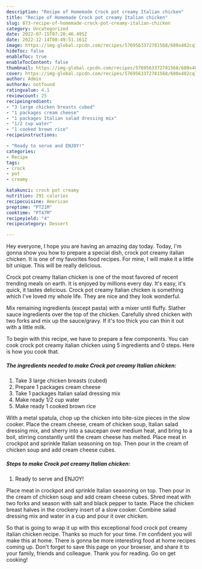 ```yaml
---
description: "Recipe of Homemade Crock pot creamy Italian chicken"
title: "Recipe of Homemade Crock pot creamy Italian chicken"
slug: 873-recipe-of-homemade-crock-pot-creamy-italian-chicken
category: Uncategorized
date: 2022-07-15T07:20:46.495Z
date: 2022-12-14T08:49:51.161Z
image: https://img-global.cpcdn.com/recipes/5769563372781568/680x482cq70/crock-pot-creamy-italian-chicken-recipe-main-photo.jpg
hideToc: false
enableToc: true
enableTocContent: false
thumbnail: https://img-global.cpcdn.com/recipes/5769563372781568/680x482cq70/crock-pot-creamy-italian-chicken-recipe-main-photo.jpg
cover: https://img-global.cpcdn.com/recipes/5769563372781568/680x482cq70/crock-pot-creamy-italian-chicken-recipe-main-photo.jpg
author: Admin
authorAv: notfound
ratingvalue: 4.1
reviewcount: 25
recipeingredient:
- "3 large chicken breasts cubed"
- "1 packages cream cheese"
- "1 packages Italian salad dressing mix"
- "1/2 cup water"
- "1 cooked brown rice"
recipeinstructions:

- "Ready to serve and ENJOY!"
categories:
- Recipe
tags:
- crock
- pot
- creamy

katakunci: crock pot creamy 
nutrition: 291 calories
recipecuisine: American
preptime: "PT21M"
cooktime: "PT47M"
recipeyield: "4"
recipecategory: Dessert

---
```



Hey everyone, I hope you are having an amazing day today. Today, I'm gonna show you how to prepare a special dish, crock pot creamy italian chicken. It is one of my favorites food recipes. For mine, I will make it a little bit unique. This will be really delicious.

Crock pot creamy Italian chicken is one of the most favored of recent trending meals on earth. It is enjoyed by millions every day. It's easy, it's quick, it tastes delicious. Crock pot creamy Italian chicken is something which I've loved my whole life. They are nice and they look wonderful.

Mix remaining ingredients (except pasta) with a mixer until fluffy. Slather sauce ingredients over the top of the chicken. Carefully shred chicken with two forks and mix up the sauce/gravy. If it&#39;s too thick you can thin it out with a little milk.


To begin with this recipe, we have to prepare a few components. You can cook crock pot creamy italian chicken using 5 ingredients and 0 steps. Here is how you cook that.

<!--inarticleads1-->

##### The ingredients needed to make Crock pot creamy Italian chicken:

1. Take 3 large chicken breasts (cubed)
1. Prepare 1 packages cream cheese
1. Take 1 packages Italian salad dressing mix
1. Make ready 1/2 cup water
1. Make ready 1 cooked brown rice


With a metal spatula, chop up the chicken into bite-size pieces in the slow cooker. Place the cream cheese, cream of chicken soup, Italian salad dressing mix, and sherry into a saucepan over medium heat, and bring to a boil, stirring constantly until the cream cheese has melted. Place meat in crockpot and sprinkle Italian seasoning on top. Then pour in the cream of chicken soup and add cream cheese cubes. 

<!--inarticleads2-->

##### Steps to make Crock pot creamy Italian chicken:


1. Ready to serve and ENJOY!

Place meat in crockpot and sprinkle Italian seasoning on top. Then pour in the cream of chicken soup and add cream cheese cubes. Shred meat with two forks and season with salt and black pepper to taste. Place the chicken breast halves in the crockery insert of a slow cooker. Combine salad dressing mix and water in a cup and pour it over chicken. 

So that is going to wrap it up with this exceptional food crock pot creamy italian chicken recipe. Thanks so much for your time. I'm confident you will make this at home. There is gonna be more interesting food at home recipes coming up. Don't forget to save this page on your browser, and share it to your family, friends and colleague. Thank you for reading. Go on get cooking!
